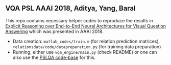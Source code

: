 ## VQA PSL AAAI 2018, Aditya, Yang, Baral 

This repo contains necessary helper codes to reproduce the results in [Explicit Reasoning over End-to-End Neural Architectures for Visual Question Answering](https://arxiv.org/abs/1803.08896) which was presented
  in AAAI 2018. 
- Data creation: `matlab_codes/train.m` (for relation prediction matrices), `relationsdata/code/datapreparation.py` (for training data preparation)
- Running, either use `vqa_engine/main.py` (check README) or one can also use the [PSLQA code-base](https://github.com/adityaSomak/PSLQA) for this.